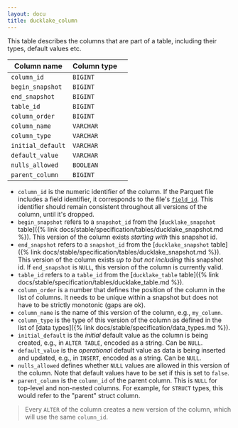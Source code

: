 ```yaml
---
layout: docu
title: ducklake_column
---
```


This table describes the columns that are part of a table, including their types, default values etc.

| Column name       | Column type |             |
| ----------------- | ----------- | ----------- |
| `column_id`       | `BIGINT`    |             |
| `begin_snapshot`  | `BIGINT`    |             |
| `end_snapshot`    | `BIGINT`    |             |
| `table_id`        | `BIGINT`    |             |
| `column_order`    | `BIGINT`    |             |
| `column_name`     | `VARCHAR`   |             |
| `column_type`     | `VARCHAR`   |             |
| `initial_default` | `VARCHAR`   |             |
| `default_value`   | `VARCHAR`   |             |
| `nulls_allowed`   | `BOOLEAN`   |             |
| `parent_column`   | `BIGINT`    |             |

- `column_id` is the numeric identifier of the column. If the Parquet file includes a field identifier, it corresponds to the file's [`field_id`](https://github.com/apache/parquet-format/blob/f1fd3b9171aec7a7f0106e0203caef88d17dda82/src/main/thrift/parquet.thrift#L550). This identifier should remain consistent throughout all versions of the column, until it's dropped.
- `begin_snapshot` refers to a `snapshot_id` from the [`ducklake_snapshot` table]({% link docs/stable/specification/tables/ducklake_snapshot.md %}). This version of the column exists *starting with* this snapshot id.
- `end_snapshot` refers to a `snapshot_id` from the [`ducklake_snapshot` table]({% link docs/stable/specification/tables/ducklake_snapshot.md %}). This version of the column exists *up to but not including* this snapshot id. If `end_snapshot` is `NULL`, this version of the column is currently valid.
- `table_id` refers to a `table_id` from the [`ducklake_table` table]({% link docs/stable/specification/tables/ducklake_table.md %}).
- `column_order` is a number that defines the position of the column in the list of columns. It needs to be unique within a snapshot but does not have to be strictly monotonic (gaps are ok).
- `column_name` is the name of this version of the column, e.g., `my_column`.
- `column_type` is the type of this version of the column as defined in the list of [data types]({% link docs/stable/specification/data_types.md %}).
- `initial_default` is the *initial* default value as the column is being created, e.g., in `ALTER TABLE`, encoded as a string. Can be `NULL`.
- `default_value` is the *operational* default value as data is being inserted and updated, e.g., in `INSERT`, encoded as a string. Can be `NULL`.
- `nulls_allowed` defines whether `NULL` values are allowed in this version of the column. Note that default values have to be set if this is set to `false`.
- `parent_column` is the `column_id` of the parent column. This is `NULL` for top-level and non-nested columns. For example, for `STRUCT` types, this would refer to the "parent" struct column.

> Every `ALTER` of the column creates a new version of the column, which will use the same `column_id`.
